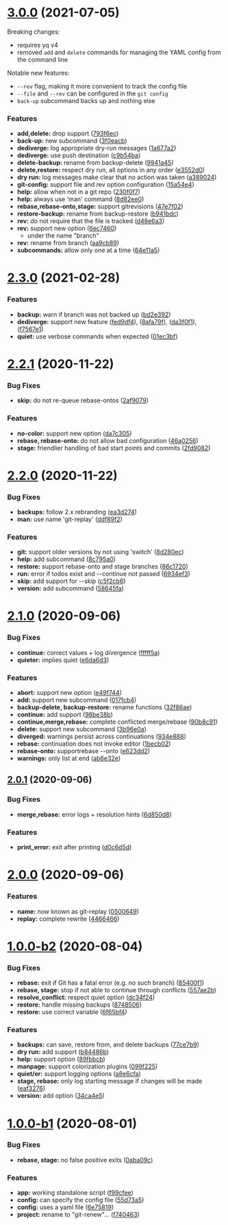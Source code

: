 # [3.0.0](https://github.com/olets/git-replay/compare/v3.0.0-beta.2...v3.0.0) (2021-07-05)

Breaking changes:

- requires yq v4
- removed `add` and `delete` commands for managing the YAML config from the command line

Notable new features:

- `--rev` flag, making it more convenient to track the config file
- `--file` and `--rev` can be configured in the `git config`
- `back-up` subcommand backs up and nothing else

### Features

* **add,delete:** drop support ([793f6ec](https://github.com/olets/git-replay/commit/793f6ec1ac244f95ddd2a0e35613f03dd5b25fc2))
* **back-up:** new subcommand ([3f0eacb](https://github.com/olets/git-replay/commit/3f0eacbd8d03f961384947206bb930afd4a68b41))
* **dediverge:** log appropriate dry-run messages ([1a677a2](https://github.com/olets/git-replay/commit/1a677a2b3c971e0e7eaea6b88de112b47624f303))
* **dediverge:** use push destination ([c9b54ba](https://github.com/olets/git-replay/commit/c9b54ba650d1ba046fee9fbe17db6780a1fe7335))
* **delete-backup:** rename from backup-delete ([9941a45](https://github.com/olets/git-replay/commit/9941a45bd7cfdf34da0d8aeb9249e3741fdf7789))
* **delete,restore:** respect dry run, all options in any order ([e3552d0](https://github.com/olets/git-replay/commit/e3552d08b4f0dcb3a8fa2d6a4b5c7707f3ab2e41))
* **dry run:** log messages make clear that no action was taken ([a389024](https://github.com/olets/git-replay/commit/a3890247eb884fbb73c2f2aff970b413442763a6))
* **git-config:** support file and rev option configuration ([15a54e4](https://github.com/olets/git-replay/commit/15a54e4280ec29677ac21e3dc5418a4946f37102))
* **help:** allow when not in a git repo ([230f0f7](https://github.com/olets/git-replay/commit/230f0f7b1c2e3af7a354a21dc229fe8038ecc85e))
* **help:** always use 'man' command ([8d82ee0](https://github.com/olets/git-replay/commit/8d82ee09e605e3b848fadee8b989b77de6070050))
* **rebase,rebase-onto,stage:** support gitrevisions ([47e7f02](https://github.com/olets/git-replay/commit/47e7f023bcfd0b302d56c3e2d957c904a7e24819))
* **restore-backup:** rename from backup-restore ([b941bdc](https://github.com/olets/git-replay/commit/b941bdc673ce23581f4fbd69d5a8e6a2805efcee))
* **rev:** do not require that the file is tracked ([d48e6a3](https://github.com/olets/git-replay/commit/d48e6a3076bf237ff50e28608e25638d6581fdf1))
* **rev:** support new option ([6ec7460](https://github.com/olets/git-replay/commit/6ec746098d28238edb844880b5dabdb32fa1eb54))
  - under the name "branch"
* **rev:** rename from branch ([aa9cb89](https://github.com/olets/git-replay/commit/aa9cb8924a2a3e4749e6033aaca4287a2778cb55))
* **subcommands:** allow only one at a time ([64e11a5](https://github.com/olets/git-replay/commit/64e11a5210f35d30135d7976edf71cdfed095004))



# [2.3.0](https://github.com/olets/git-replay/compare/v2.2.1...v2.3.0) (2021-02-28)


### Features

* **backup:** warn if branch was not backed up ([bd2e392](https://github.com/olets/git-replay/commit/bd2e392fe81bbd351a1686d71b573fa79c3cdf8b))
* **dediverge:** support new feature ([fed9df4](https://github.com/olets/git-replay/commit/fed9df4321727285871ec48ea2dbdfa93455d006)), ([8afa79f](https://github.com/olets/git-replay/commit/8afa79fd5c480cd8d1f168c996238edb2b7d4a55)), ([da3f0f1](https://github.com/olets/git-replay/commit/da3f0f1ebcfbcf89d0b5421afec6c31ef57dd73e)), ([f7567e1](https://github.com/olets/git-replay/commit/f7567e170644dda600f361457a4ed5b99d8670ce))
* **quiet:** use verbose commands when expected ([01ec3bf](https://github.com/olets/git-replay/commit/01ec3bf09288d3080ace1fb4fd2214929305ffb0))



# [2.2.1](https://github.com/olets/git-replay/compare/v2.2.0...v2.2.1) (2020-11-22)


### Bug Fixes

* **skip:** do not re-queue rebase-ontos ([2af9079](https://github.com/olets/git-replay/commit/2af9079250772ace719e859ed8cbbb979a639e34))


### Features

* **no-color:** support new option ([da7c305](https://github.com/olets/git-replay/commit/da7c3057f0b5db83b03457d663ddb9c2931b7171))
* **rebase, rebase-onto:** do not allow bad configuration ([46a0256](https://github.com/olets/git-replay/commit/46a025605037ff3f7697799dbd0d2a2d0283da8e))
* **stage:** friendlier handling of bad start points and commits ([2fd9082](https://github.com/olets/git-replay/commit/2fd9082e03462bfea56d8e4559d2f6424b8dbf0a))



# [2.2.0](https://github.com/olets/git-replay/compare/v2.1.0...v2.2.0) (2020-11-22)


### Bug Fixes

* **backups:** follow 2.x rebranding ([ea3d274](https://github.com/olets/git-replay/commit/ea3d27433aed4b9cd8c48d9a8725f72e12d7b8a6))
* **man:** use name 'git-replay' ([ddf89f2](https://github.com/olets/git-replay/commit/ddf89f204aa2741a5b840d4f00f8d4d260c0a558))


### Features

* **git:** support older versions by not using 'switch' ([8d280ec](https://github.com/olets/git-replay/commit/8d280ec1474d7fa4f618c38b9cb2762be5a81837))
* **help:** add subcommand ([8c795a0](https://github.com/olets/git-replay/commit/8c795a05b22bd20eea7b87824f293c6d68ffe9e6))
* **restore:** support rebase-onto and stage branches ([86c1720](https://github.com/olets/git-replay/commit/86c1720a8c70f60ba2cf0ddd45ac38443f7f81e8))
* **run:** error if todos exist and --continue not passed ([6934ef3](https://github.com/olets/git-replay/commit/6934ef34950ac17290fbfba8886b4e7229ef2e3b))
* **skip:** add support for --skip ([c5f2cb6](https://github.com/olets/git-replay/commit/c5f2cb6af4ba754248ec80748286c1506bd8b637))
* **version:** add subcommand ([58645fa](https://github.com/olets/git-replay/commit/58645fab96e33a7ad8c1c42c4eaf85f88fe24908))



# [2.1.0](https://github.com/olets/git-replay/compare/v2.0.1...v2.1.0) (2020-09-06)


### Bug Fixes

* **continue:** correct values + log divergence ([fffff5a](https://github.com/olets/git-replay/commit/fffff5a066d0cb59079d3c0c8e98ac6d265d3365))
* **quieter:** implies quiet ([e6da6d3](https://github.com/olets/git-replay/commit/e6da6d32c5180c57323751715eb3a3e1b815fff5))


### Features

* **abort:** support new option ([e49f744](https://github.com/olets/git-replay/commit/e49f744259621748a054f01b25b4076e3eb0f325))
* **add:** support new subcommand ([017fcb4](https://github.com/olets/git-replay/commit/017fcb4672689c55769388f099253e92be6f416a))
* **backup-delete, backup-restore:** rename functions ([32f86ae](https://github.com/olets/git-replay/commit/32f86aeed968995df8ea33a1ccb388a454d6566b))
* **continue:** add support ([98be38b](https://github.com/olets/git-replay/commit/98be38b647be36212551186fa50ec98b139972ef))
* **continue,merge,rebase:** complete conflicted merge/rebase ([90b8c91](https://github.com/olets/git-replay/commit/90b8c9196fb2996b8cdb9732ae1b9fb6bb430013))
* **delete:** support new subcommand ([3b96e0a](https://github.com/olets/git-replay/commit/3b96e0a7bcc01abac347132d6cbf0ed68302aa7c))
* **diverged:** warnings persist across continuations ([934e888](https://github.com/olets/git-replay/commit/934e88833932f1a124dac33247fc28a7b6d458ee))
* **rebase:** continuation does not invoke editor ([1becb02](https://github.com/olets/git-replay/commit/1becb02c2a67a1fb0a10a9fa4dd716096d8401a8))
* **rebase-onto:** supportrebase --onto ([e623dd2](https://github.com/olets/git-replay/commit/e623dd2f6027ca0e1fb9d03d1935a9741f6cfacd))
* **warnings:** only list at end ([ab6e32e](https://github.com/olets/git-replay/commit/ab6e32e39594d061fb92c121a3dc220ce28abeea))



## [2.0.1](https://github.com/olets/git-replay/compare/v2.0.0...v2.0.1) (2020-09-06)


### Bug Fixes

* **merge,rebase:** error logs + resolution hints ([6d850d8](https://github.com/olets/git-replay/commit/6d850d82a787a1762186c6a84965d5cce23983cc))


### Features

* **print_error:** exit after printing ([d0c6d5d](https://github.com/olets/git-replay/commit/d0c6d5d06d736d0621c21960c55e2ae9beb1024d))



# [2.0.0](https://github.com/olets/git-replay/compare/v1.0.0-b2...v2.0.0) (2020-09-06)


### Features

* **name:** now known as git-replay ([0500649](https://github.com/olets/git-replay/commit/05006499fec5c5a304564d48ff75f213d18a9f13))
* **replay:** complete rewrite ([4466466](https://github.com/olets/git-replay/commit/44664666beedc06eac6ff3b24a352a63fa6184b1))



# [1.0.0-b2](https://github.com/olets/git-replay/compare/v1.0.0-b1...v1.0.0-b2) (2020-08-04)


### Bug Fixes

* **rebase:** exit if Git has a fatal error (e.g. no such branch) ([85400f1](https://github.com/olets/git-replay/commit/85400f16846fc021c39668d6a8051869ae852632))
* **rebase, stage:** stop if not able to continue through conflicts ([557ae2b](https://github.com/olets/git-replay/commit/557ae2b2d849019add320dc410e9c81756b60b04))
* **resolve_conflict:** respect quiet option ([dc34f24](https://github.com/olets/git-replay/commit/dc34f245b1fde8672261d78f8bf080a5f77e13b0))
* **restore:** handle missing backups ([8748506](https://github.com/olets/git-replay/commit/87485069d1fee3691400be1ee3a2c5fa456fe534))
* **restore:** use correct variable ([6f65bf4](https://github.com/olets/git-replay/commit/6f65bf4d6a63e691d371ed6b5f66dd52ae493826))


### Features

* **backups:** can save, restore from, and delete backups ([77ce7b9](https://github.com/olets/git-replay/commit/77ce7b95af2738d0286b1fefecbe88d9e2f26f95))
* **dry run:** add support ([b84486b](https://github.com/olets/git-replay/commit/b84486becc7cc45b902e45f13d4e8fdacbeb6be7))
* **help:** support option ([89fbbcb](https://github.com/olets/git-replay/commit/89fbbcbedc72afbc0c95d3e8293846db82952a1d))
* **manpage:** support colorization plugins ([099f225](https://github.com/olets/git-replay/commit/099f22510063b35ebdaa77d9ca0026ccbaaf46ea))
* **quiet/er:** support logging options ([a8e6cfa](https://github.com/olets/git-replay/commit/a8e6cfa2ebe1a9bdfc7daeea56f01ddf90173384))
* **stage, rebase:** only log starting message if changes will be made ([eaf3276](https://github.com/olets/git-replay/commit/eaf3276ab84ebb45968542685c34f436063c765c))
* **version:** add option ([34ca4e5](https://github.com/olets/git-replay/commit/34ca4e57af4e35637b7853834a7cd0364ba47006))



# [1.0.0-b1](https://github.com/olets/git-replay/compare/f99cfee94e80ade03e097fff8171cae8a29fb818...v1.0.0-b1) (2020-08-01)


### Bug Fixes

* **rebase, stage:** no false positive exits ([0aba09c](https://github.com/olets/git-replay/commit/0aba09cf275460d6cbda8d944fdf3b253de63bcf))


### Features

* **app:** working standalone script ([f99cfee](https://github.com/olets/git-replay/commit/f99cfee94e80ade03e097fff8171cae8a29fb818))
* **config:** can specify the config file ([55d73a5](https://github.com/olets/git-replay/commit/55d73a5c05fe22a1a790738d5b74af49b0d74abd))
* **config:** uses a yaml file ([6e75819](https://github.com/olets/git-replay/commit/6e75819e0185d72f7fe4b3094aa28f9a2fe87eeb))
* **project:** rename to "git-renew"... ([f740463](https://github.com/olets/git-replay/commit/f74046320059eddc03caa74e82e1c9a325a04e27))



